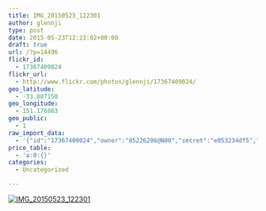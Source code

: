 ```yaml
---
title: IMG_20150523_122301
author: glennji
type: post
date: 2015-05-23T12:23:02+00:00
draft: true
url: /?p=14496
flickr_id:
  - 17367409024
flickr_url:
  - http://www.flickr.com/photos/glennji/17367409024/
geo_latitude:
  - -33.887150
geo_longitude:
  - 151.176863
geo_public:
  - 1
raw_import_data:
  - '{"id":"17367409024","owner":"85226206@N00","secret":"e053234df5","server":"7751","farm":8,"title":"IMG_20150523_122301","ispublic":0,"isfriend":0,"isfamily":0,"description":{"_content":""},"dateupload":"1432353752","lastupdate":"1432353756","datetaken":"2015-05-23 12:23:02","datetakengranularity":"0","datetakenunknown":"0","ownername":"glennji","tags":"","machine_tags":"","originalsecret":"922b499a30","originalformat":"jpg","latitude":"-33.887150","longitude":"151.176863","accuracy":"16","context":0,"place_id":"iIbqSY5TUL2WCJaOcg","woeid":"22726599","geo_is_family":0,"geo_is_friend":0,"geo_is_contact":0,"geo_is_public":0,"media":"photo","media_status":"ready","url_o":"https://farm8.staticflickr.com/7751/17367409024_922b499a30_o.jpg","height_o":"4160","width_o":"3120"}'
price_table:
  - 'a:0:{}'
categories:
  - Uncategorized

---
```

<p class="flickr-image">
  <a href="http://www.flickr.com/photos/glennji/17367409024/" class="flickr-link"><img src="http://i1.wp.com/glennji.com/wp-content/uploads/2015/05/17367409024_922b499a30_o.jpg?fit=1024%2C1024" width="" height="" alt="IMG_20150523_122301" class="keyring-img" /></a>
</p>
